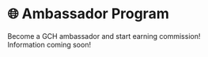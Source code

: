 # 🌐 Ambassador Program

Become a GCH ambassador and start earning commission!\
Information coming soon!
